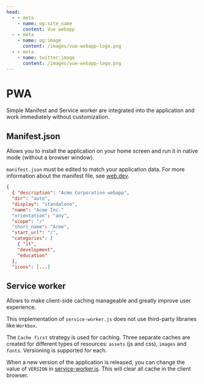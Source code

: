 ```yaml
---
head:
  - - meta
    - name: og:site_name
      content: Vue webapp
  - - meta
    - name: og:image
      content: /images/vue-webapp-logo.png
  - - meta
    - name: twitter:image
      content: /images/vue-webapp-logo.png
---
```


# PWA

Simple Manifest and Service worker are integrated into the application and work immediately without customization.

## Manifest.json

Allows you to install the application on your home screen and run it in native mode (without a browser window).

`manifest.json` must be edited to match your application data. For more information about the manifest file, see [web.dev](https://web.dev/learn/pwa/web-app-manifest).

```json
{
  { "description": "Acme Corporation webapp",
  "dir": "auto",
  "display": "standalone",
  "name": "Acme Inc."
  "orientation": "any",
  "scope": "/"
  "short_name": "Acme",
  "start_url": "/",
  "categories": [
    { "it",
    "development",
    "education"
  ],
  "icons": [...]
```

## Service worker

Allows to make client-side caching manageable and greatly improve user experience.

This implementation of `service-worker.js` does not use third-party libraries like `Workbox`.

The `Cache first` strategy is used for caching. Three separate caches are created for different types of resources: `assets` (js and css), `images` and `fonts`. Versioning is supported for each.

When a new version of the application is released, you can change the value of `VERSION` in [service-worker.js](https://github.com/vuesence/create-vue-webapp/blob/main/src/template/public/service-worker.js). This will clear all cache in the client browser.